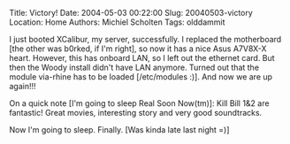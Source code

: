 Title: Victory!
Date: 2004-05-03 00:22:00
Slug: 20040503-victory
Location: Home
Authors: Michiel Scholten
Tags: olddammit

<p>I just booted XCalibur, my server, successfully. I replaced the motherboard [the other was b0rked, if I'm right], so now it has a nice Asus A7V8X-X heart. However, this has onboard LAN, so I left out the ethernet card. But then the Woody install didn't have LAN anymore. Turned out that the module via-rhine has to be loaded [/etc/modules :)]. And now we are up again!!!</p>
<p>On a quick note [I'm going to sleep Real Soon Now(tm)]: Kill Bill 1&amp;2 are fantastic! Great movies, interesting story and very good soundtracks.</p>
<p>Now I'm going to sleep. Finally. [Was kinda late last night =)]</p>